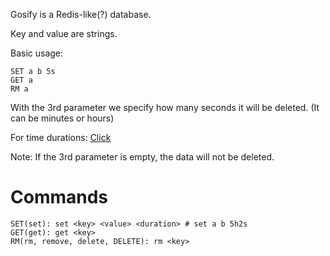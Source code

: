 Gosify is a Redis-like(?) database.

Key and value are strings.

Basic usage:
```
SET a b 5s
GET a
RM a
```

With the 3rd parameter we specify how many seconds it will be deleted. (It can be minutes or hours)

For time durations: [Click](https://pkg.go.dev/time#ParseDuration)

Note: If the 3rd parameter is empty, the data will not be deleted.

# Commands
```
SET(set): set <key> <value> <duration> # set a b 5h2s
GET(get): get <key>
RM(rm, remove, delete, DELETE): rm <key>
```

